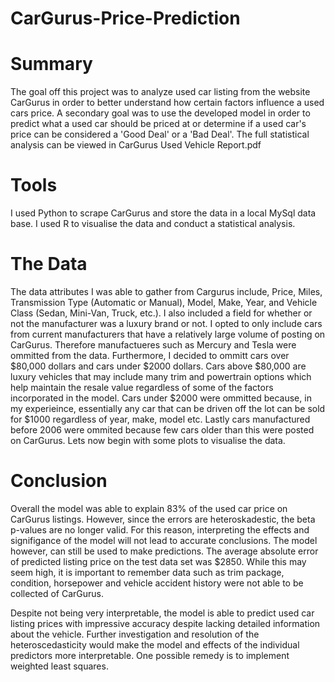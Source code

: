 # CarGurus-Price-Prediction

# Summary
The goal off this project was to analyze used car listing from the website CarGurus in order to better understand 
how certain factors influence a used cars price. A secondary goal was to use the developed model in order to predict
what a used car should be priced at or determine if a used car's price can be considered a 'Good Deal' or a 'Bad Deal'.
The full statistical analysis can be viewed in CarGurus Used Vehicle Report.pdf

# Tools
I used Python to scrape CarGurus and store the data in a local MySql data base.  I used R to visualise the data and 
conduct a statistical analysis.

# The Data
The data attributes I was able to gather from Cargurus include, Price, Miles, Transmission Type (Automatic or Manual),
Model, Make, Year, and Vehicle Class (Sedan, Mini-Van, Truck, etc.). I also included a field for whether or not the
manufacturer was a luxury brand or not.  I opted to only include cars from current manufacturers that have a relatively
large volume of posting on CarGurus.  Therefore manufactueres such as Mercury and Tesla were ommitted from the data.
Furthermore, I decided to ommitt cars over $80,000 dollars and cars under $2000 dollars.  Cars above $80,000 are luxury
vehicles that may include many trim and powertrain options which help maintain the resale value regardless of some of
the factors incorporated in the model.  Cars under $2000 were ommitted because, in my experieince, essentially any car
that can be driven off the lot can be sold for $1000 regardless of year, make, model etc. Lastly cars manufactured 
before 2006 were ommited because few cars older than this were posted on CarGurus. Lets now begin with some plots to 
visualise the data.

# Conclusion
Overall the model was able to explain 83% of the used car price on CarGurus listings.  However, since the errors are
heteroskadestic, the beta p-values are no longer valid.  For this reason, interpreting the effects and signifigance of
the model will not lead to accurate conclusions.  The model however, can still be used to make predictions. The average
absolute error of predicted listing price on the test data set was $2850.  While this may seem high, it is important
to remember data such as trim package, condition, horsepower and vehicle accident history were not able to be collected
of CarGurus.

Despite not being very interpretable, the model is able to predict used car listing prices with impressive accuracy despite
lacking detailed information about the vehicle.  Further investigation and resolution of the heteroscedasticity would make
the model and effects of the individual predictors more interpretable.  One possible remedy is to implement weighted least
squares.
